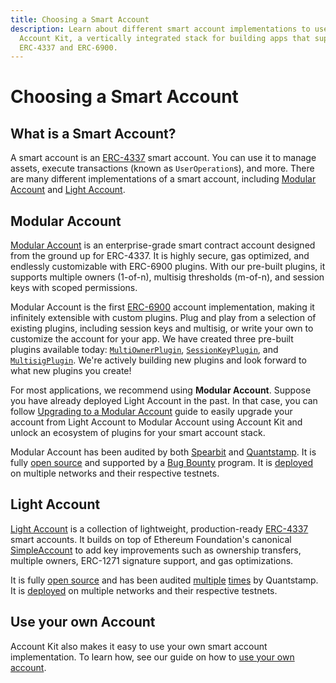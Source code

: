 ```yaml
---
title: Choosing a Smart Account
description: Learn about different smart account implementations to use with
  Account Kit, a vertically integrated stack for building apps that support
  ERC-4337 and ERC-6900.
---
```


# Choosing a Smart Account

## What is a Smart Account?

A smart account is an [ERC-4337](https://eips.ethereum.org/EIPS/eip-4337) smart account. You can use it to manage assets, execute transactions (known as `UserOperation`s), and more. There are many different implementations of a smart account, including [Modular Account](/smart-accounts/modular-account/) and [Light Account](/smart-accounts/light-account/).

## Modular Account

[Modular Account](/smart-accounts/modular-account/) is an enterprise-grade smart contract account designed from the ground up for ERC-4337. It is highly secure, gas optimized, and endlessly customizable with ERC-6900 plugins. With our pre-built plugins, it supports multiple owners (1-of-n), multisig thresholds (m-of-n), and session keys with scoped permissions.

Modular Account is the first [ERC-6900](https://eips.ethereum.org/EIPS/eip-6900) account implementation, making it infinitely extensible with custom plugins. Plug and play from a selection of existing plugins, including session keys and multisig, or write your own to customize the account for your app. We have created three pre-built plugins available today: [`MultiOwnerPlugin`](/using-smart-accounts/transfer-ownership/modular-account), [`SessionKeyPlugin`](/using-smart-accounts/session-keys/), and [`MultisigPlugin`](/smart-accounts/modular-account/multisig-plugin/). We're actively building new plugins and look forward to what new plugins you create!

For most applications, we recommend using **Modular Account**. Suppose you have already deployed Light Account in the past. In that case, you can follow [Upgrading to a Modular Account](/smart-accounts/modular-account/upgrade-la-to-ma) guide to easily upgrade your account from Light Account to Modular Account using Account Kit and unlock an ecosystem of plugins for your smart account stack.

Modular Account has been audited by both [Spearbit](https://github.com/alchemyplatform/modular-account/blob/develop/audits/2024-01-31_spearbit_0e3fd1e.pdf) and [Quantstamp](https://github.com/alchemyplatform/modular-account/blob/develop/audits/2024-02-19_quantstamp_0e3fd1e.pdf). It is fully [open source](https://github.com/alchemyplatform/modular-account) and supported by a [Bug Bounty](https://hackerone.com/alchemyplatform) program. It is [deployed](/smart-accounts/modular-account/deployments) on multiple networks and their respective testnets.

## Light Account

[Light Account](/smart-accounts/light-account/) is a collection of lightweight, production-ready [ERC-4337](https://eips.ethereum.org/EIPS/eip-4337) smart accounts. It builds on top of Ethereum Foundation's canonical [SimpleAccount](https://github.com/eth-infinitism/account-abstraction/blob/develop/contracts/samples/SimpleAccount.sol) to add key improvements such as ownership transfers, multiple owners, ERC-1271 signature support, and gas optimizations.

It is fully [open source](https://github.com/alchemyplatform/light-account) and has been audited [multiple](https://github.com/alchemyplatform/light-account/blob/develop/audits/2024-01-09_quantstamp_aa8196b.pdf) [times](https://github.com/alchemyplatform/light-account/blob/develop/audits/2024-04-26_quantstamp_93f46a2.pdf) by Quantstamp. It is [deployed](/smart-accounts/light-account/deployments) on multiple networks and their respective testnets.

## Use your own Account

Account Kit also makes it easy to use your own smart account implementation. To learn how, see our guide on how to [use your own account](/smart-accounts/custom/using-your-own).
